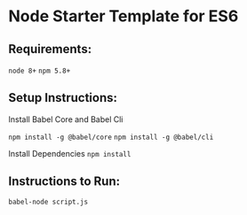 # Node Starter Template for ES6

## Requirements: 
`node 8+`
`npm 5.8+`

## Setup Instructions:
Install Babel Core and Babel Cli

`npm install -g @babel/core`
`npm install -g @babel/cli`

Install Dependencies
`npm install`

## Instructions to Run:
`babel-node script.js`
